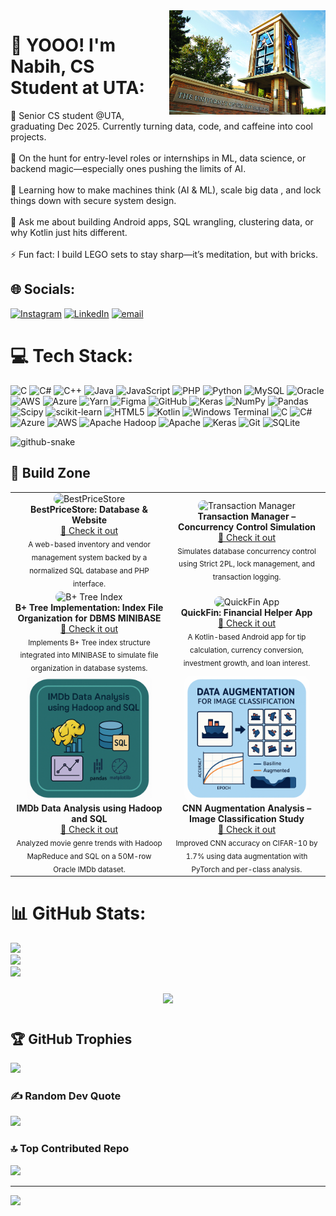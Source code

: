 

<img src="uta.jpg" alt="UTA Logo" width="250px" align="right" style="margin-left: 20px;" />


# 💫 YOOO! I'm Nabih, CS Student at UTA:
🔭 Senior CS student @UTA, graduating Dec 2025. Currently turning data, code, and caffeine into cool projects.<br><br>🤝 On the hunt for entry-level roles or internships in ML, data science, or backend magic—especially ones pushing the limits of AI.<br><br>🌱 Learning how to make machines think (AI & ML), scale big data , and lock things down with secure system design.<br><br>💬 Ask me about building Android apps, SQL wrangling, clustering data, or why Kotlin just hits different.<br><br>⚡ Fun fact: I build LEGO sets to stay sharp—it’s meditation, but with bricks.


## 🌐 Socials:
[![Instagram](https://img.shields.io/badge/Instagram-%23E4405F.svg?logo=Instagram&logoColor=white)](https://instagram.com/moh.nabih) [![LinkedIn](https://img.shields.io/badge/LinkedIn-%230077B5.svg?logo=linkedin&logoColor=white)](https://linkedin.com/in/mohnabih) [![email](https://img.shields.io/badge/Email-D14836?logo=gmail&logoColor=white)](mailto:nabeeh.kha@gmail.com) 

# 💻 Tech Stack:
![C](https://img.shields.io/badge/c-%2300599C.svg?style=for-the-badge&logo=c&logoColor=white) ![C#](https://img.shields.io/badge/c%23-%23239120.svg?style=for-the-badge&logo=csharp&logoColor=white) ![C++](https://img.shields.io/badge/c++-%2300599C.svg?style=for-the-badge&logo=c%2B%2B&logoColor=white) ![Java](https://img.shields.io/badge/java-%23ED8B00.svg?style=for-the-badge&logo=openjdk&logoColor=white) ![JavaScript](https://img.shields.io/badge/javascript-%23323330.svg?style=for-the-badge&logo=javascript&logoColor=%23F7DF1E) ![PHP](https://img.shields.io/badge/php-%23777BB4.svg?style=for-the-badge&logo=php&logoColor=white) ![Python](https://img.shields.io/badge/python-3670A0?style=for-the-badge&logo=python&logoColor=ffdd54) ![MySQL](https://img.shields.io/badge/mysql-4479A1.svg?style=for-the-badge&logo=mysql&logoColor=white) ![Oracle](https://img.shields.io/badge/Oracle-F80000?style=for-the-badge&logo=oracle&logoColor=white) ![AWS](https://img.shields.io/badge/AWS-%23FF9900.svg?style=for-the-badge&logo=amazon-aws&logoColor=white) ![Azure](https://img.shields.io/badge/azure-%230072C6.svg?style=for-the-badge&logo=microsoftazure&logoColor=white) ![Yarn](https://img.shields.io/badge/yarn-%232C8EBB.svg?style=for-the-badge&logo=yarn&logoColor=white) ![Figma](https://img.shields.io/badge/figma-%23F24E1E.svg?style=for-the-badge&logo=figma&logoColor=white) ![GitHub](https://img.shields.io/badge/github-%23121011.svg?style=for-the-badge&logo=github&logoColor=white) ![Keras](https://img.shields.io/badge/Keras-%23D00000.svg?style=for-the-badge&logo=Keras&logoColor=white) ![NumPy](https://img.shields.io/badge/numpy-%23013243.svg?style=for-the-badge&logo=numpy&logoColor=white) ![Pandas](https://img.shields.io/badge/pandas-%23150458.svg?style=for-the-badge&logo=pandas&logoColor=white) ![Scipy](https://img.shields.io/badge/SciPy-%230C55A5.svg?style=for-the-badge&logo=scipy&logoColor=%white) ![scikit-learn](https://img.shields.io/badge/scikit--learn-%23F7931E.svg?style=for-the-badge&logo=scikit-learn&logoColor=white) ![HTML5](https://img.shields.io/badge/html5-%23E34F26.svg?style=for-the-badge&logo=html5&logoColor=white) ![Kotlin](https://img.shields.io/badge/kotlin-%237F52FF.svg?style=for-the-badge&logo=kotlin&logoColor=white) ![Windows Terminal](https://img.shields.io/badge/Windows%20Terminal-%234D4D4D.svg?style=for-the-badge&logo=windows-terminal&logoColor=white) ![C](https://img.shields.io/badge/c-%2300599C.svg?style=for-the-badge&logo=c&logoColor=white) ![C#](https://img.shields.io/badge/c%23-%23239120.svg?style=for-the-badge&logo=csharp&logoColor=white) ![Azure](https://img.shields.io/badge/azure-%230072C6.svg?style=for-the-badge&logo=microsoftazure&logoColor=white) ![AWS](https://img.shields.io/badge/AWS-%23FF9900.svg?style=for-the-badge&logo=amazon-aws&logoColor=white) ![Apache Hadoop](https://img.shields.io/badge/Apache%20Hadoop-66CCFF?style=for-the-badge&logo=apachehadoop&logoColor=black) ![Apache](https://img.shields.io/badge/apache-%23D42029.svg?style=for-the-badge&logo=apache&logoColor=white) ![Keras](https://img.shields.io/badge/Keras-%23D00000.svg?style=for-the-badge&logo=Keras&logoColor=white) ![Git](https://img.shields.io/badge/git-%23F05033.svg?style=for-the-badge&logo=git&logoColor=white) ![SQLite](https://img.shields.io/badge/sqlite-%2307405e.svg?style=for-the-badge&logo=sqlite&logoColor=white)


<picture>
  <source media="(prefers-color-scheme: dark)" srcset="https://raw.githubusercontent.com/tobiasmeyhoefer/tobiasmeyhoefer/output/github-snake-dark.svg" />
  <source media="(prefers-color-scheme: light)" srcset="https://raw.githubusercontent.com/tobiasmeyhoefer/tobiasmeyhoefer/output/github-snake.svg" />
  <img alt="github-snake" src="https://raw.githubusercontent.com/tobiasmeyhoefer/tobiasmeyhoefer/output/github-snake.svg" />
</picture>


## 🚀 Build Zone

<table>
  <tr>
    <td align="center" width="50%">
      <img src="project-1.png" alt="BestPriceStore" width="200px" style="border-radius: 10px;" /><br>
      <strong>BestPriceStore: Database & Website</strong><br>
      <a href="https://github.com/MohNabih1/MyWorkshop.git">🔗 Check it out</a><br>
      <sub>A web-based inventory and vendor management system backed by a normalized SQL database and PHP interface.</sub>
    </td>
    <td align="center" width="50%">
      <img src="project-2.png" alt="Transaction Manager" width="200px" style="border-radius: 10px;" /><br>
      <strong>Transaction Manager – Concurrency Control Simulation</strong><br>
      <a href="https://github.com/MohNabih1/MyWorkshop.git">🔗 Check it out</a><br>
      <sub>Simulates database concurrency control using Strict 2PL, lock management, and transaction logging.</sub>
    </td>
  </tr>
  <tr>
    <td align="center" width="50%">
      <img src="project-3.png" alt="B+ Tree Index" width="200px" style="border-radius: 10px;" /><br>
      <strong>B+ Tree Implementation: Index File Organization for DBMS MINIBASE</strong><br>
      <a href="https://github.com/MohNabih1/MyWorkshop.git">🔗 Check it out</a><br>
      <sub>Implements B+ Tree index structure integrated into MINIBASE to simulate file organization in database systems.</sub>
    </td>
    <td align="center" width="50%">
      <img src="project-4.png" alt="QuickFin App" width="200px" style="border-radius: 10px;" /><br>
      <strong>QuickFin: Financial Helper App</strong><br>
      <a href="https://github.com/MohNabih1/MyWorkshop.git">🔗 Check it out</a><br>
      <sub>A Kotlin-based Android app for tip calculation, currency conversion, investment growth, and loan interest.</sub>
    </td>
  </tr>
  <tr>
    <td align="center" width="50%">
      <img src="project-5.png" alt="IMDb Hadoop" width="200px" style="border-radius: 10px;" /><br>
      <strong>IMDb Data Analysis using Hadoop and SQL</strong><br>
      <a href="https://github.com/MohNabih1/MyWorkshop.git">🔗 Check it out</a><br>
      <sub>Analyzed movie genre trends with Hadoop MapReduce and SQL on a 50M-row Oracle IMDb dataset.</sub>
    </td>
    <td align="center" width="50%">
      <img src="project-6.png" alt="CNN Study" width="200px" style="border-radius: 10px;" /><br>
      <strong>CNN Augmentation Analysis – Image Classification Study</strong><br>
      <a href="https://github.com/MohNabih1/MyWorkshop.git">🔗 Check it out</a><br>
      <sub>Improved CNN accuracy on CIFAR-10 by 1.7% using data augmentation with PyTorch and per-class analysis.</sub>
    </td>
  </tr>
</table>




# 📊 GitHub Stats:
![](https://github-readme-stats.vercel.app/api?username=MohNabih1&theme=dark&hide_border=false&include_all_commits=false&count_private=false)<br/>
![](https://nirzak-streak-stats.vercel.app/?user=MohNabih1&theme=dark&hide_border=false)<br/>
![](https://github-readme-stats.vercel.app/api/top-langs/?username=MohNabih1&theme=dark&hide_border=false&include_all_commits=false&count_private=false&layout=compact)

<div align="center">
  <img src="https://media.giphy.com/media/rhZr8u3cvxe0ksf1ej/giphy.gif" width="250px" style="margin: 10px;" />
</div>

## 🏆 GitHub Trophies
![](https://github-profile-trophy.vercel.app/?username=MohNabih1&theme=radical&no-frame=false&no-bg=true&margin-w=4)

### ✍️ Random Dev Quote
![](https://quotes-github-readme.vercel.app/api?type=horizontal&theme=radical)

### 🔝 Top Contributed Repo
![](https://github-contributor-stats.vercel.app/api?username=MohNabih1&limit=5&theme=dark&combine_all_yearly_contributions=true)

---
[![](https://visitcount.itsvg.in/api?id=MohNabih1&icon=0&color=0)](https://visitcount.itsvg.in)



<!-- Proudly created with GPRM ( https://gprm.itsvg.in ) -->
